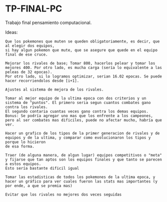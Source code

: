 # TP-FINAL-PC

Trabajo final pensamiento computacional. 

Ideas:

    Que los pokemones que muten se queden obligatoriamente, es decir, que al elegir dos equipos, 
    si hay algun pokemon que mute, que se asegure que quede en el equipo final de ese cruce.

    Mejorar los rivales de base; Tomar 800, hacerlos pelear y tomar los mejores 400. Por otro lado, es mucha carga (sería lo equivalente a las peleas de 32 epocas).
    Por otro lado, si lo logramos optimizar, serian 16.02 epocas. Se puede hacer recorriendolos desde [i+1].

    Ajustes al sistema de mejora de los rivales.

    Tomar al mejor equipo de la ultima epoca con dos criterios y un sistema de "puntos". El primero seria segun cuantos combates gano contra los rivales.
    El segundo contaria cuantas veces gano contra los demas equipos.
    Bonus: Se podría agregar uno mas que los enfrente a los campeones, pero al ser combates mas dificiles, puede no afectar mucho, habría que ver.

    Hacer un grafico de los tipos de la primer generacion de rivales y de equipos y de la ultima, y comparar como evolucionaron los tipos y porque lo hicieron
    de esa forma.

    Traer (de alguna manera, de algun lugar) equipos competitivos o "meta" y fijarse que tan aptos son los equipos finales y que tanto se parecen a estos equipos.
    Esto sería bastante dificil igual

    Tomar las estadisticas de todos los pokemones de la ultima epoca, y hacer un gráfico para ver cuales fueron las stats mas importantes (y por ende, a que se premia mas)

    Evitar que los rivales no mejores dos veces seguidas
